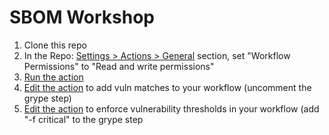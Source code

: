 # SBOM Workshop

1. Clone this repo
2. In the Repo: [Settings > Actions > General](settings/actions) section, set "Workflow Permissions" to "Read and write permissions"
3. [Run the action](actions/workflows/syft-demo.yaml)
4. [Edit the action](blob/main/.github/workflows/syft-demo.yaml) to add vuln matches to your workflow (uncomment the grype step)
5. [Edit the action](blob/main/.github/workflows/syft-demo.yaml) to enforce vulnerability thresholds in your workflow (add "-f critical" to the grype step

